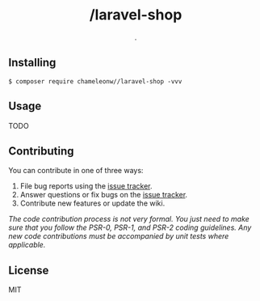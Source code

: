 <h1 align="center"> /laravel-shop </h1>

<p align="center"> .</p>


## Installing

```shell
$ composer require chameleonw//laravel-shop -vvv
```

## Usage

TODO

## Contributing

You can contribute in one of three ways:

1. File bug reports using the [issue tracker](https://github.com/chameleonw//laravel-shop/issues).
2. Answer questions or fix bugs on the [issue tracker](https://github.com/chameleonw//laravel-shop/issues).
3. Contribute new features or update the wiki.

_The code contribution process is not very formal. You just need to make sure that you follow the PSR-0, PSR-1, and PSR-2 coding guidelines. Any new code contributions must be accompanied by unit tests where applicable._

## License

MIT
